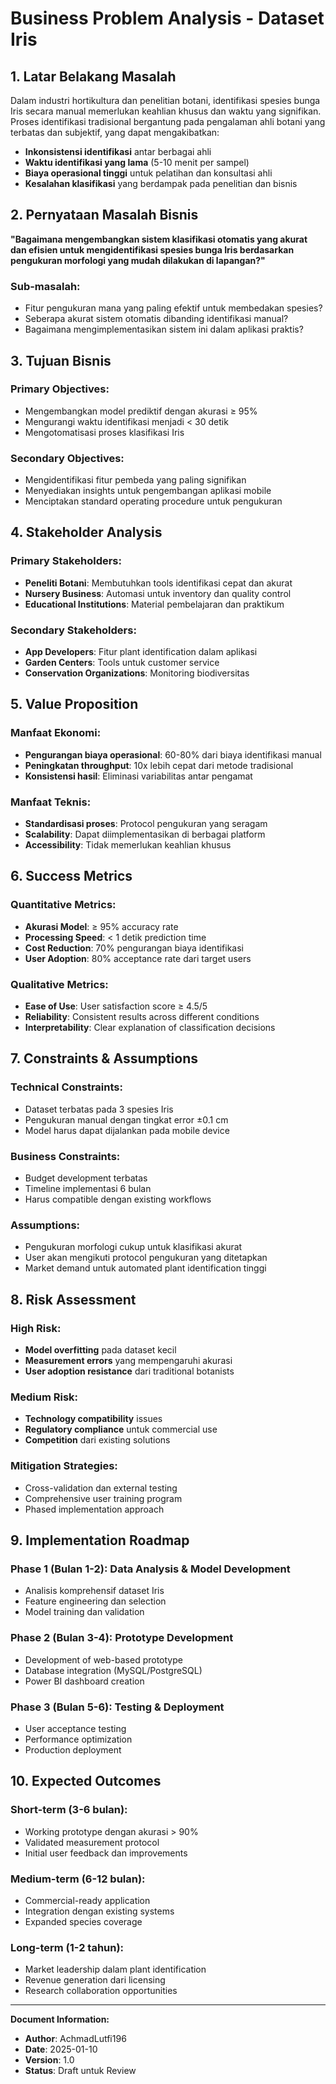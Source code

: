 # Business Problem Analysis - Dataset Iris

## 1. Latar Belakang Masalah

Dalam industri hortikultura dan penelitian botani, identifikasi spesies bunga Iris secara manual memerlukan keahlian khusus dan waktu yang signifikan. Proses identifikasi tradisional bergantung pada pengalaman ahli botani yang terbatas dan subjektif, yang dapat mengakibatkan:

- **Inkonsistensi identifikasi** antar berbagai ahli
- **Waktu identifikasi yang lama** (5-10 menit per sampel)
- **Biaya operasional tinggi** untuk pelatihan dan konsultasi ahli
- **Kesalahan klasifikasi** yang berdampak pada penelitian dan bisnis

## 2. Pernyataan Masalah Bisnis

**"Bagaimana mengembangkan sistem klasifikasi otomatis yang akurat dan efisien untuk mengidentifikasi spesies bunga Iris berdasarkan pengukuran morfologi yang mudah dilakukan di lapangan?"**

### Sub-masalah:
- Fitur pengukuran mana yang paling efektif untuk membedakan spesies?
- Seberapa akurat sistem otomatis dibanding identifikasi manual?
- Bagaimana mengimplementasikan sistem ini dalam aplikasi praktis?

## 3. Tujuan Bisnis

### Primary Objectives:
- Mengembangkan model prediktif dengan akurasi ≥ 95%
- Mengurangi waktu identifikasi menjadi < 30 detik
- Mengotomatisasi proses klasifikasi Iris

### Secondary Objectives:
- Mengidentifikasi fitur pembeda yang paling signifikan
- Menyediakan insights untuk pengembangan aplikasi mobile
- Menciptakan standard operating procedure untuk pengukuran

## 4. Stakeholder Analysis

### Primary Stakeholders:
- **Peneliti Botani**: Membutuhkan tools identifikasi cepat dan akurat
- **Nursery Business**: Automasi untuk inventory dan quality control
- **Educational Institutions**: Material pembelajaran dan praktikum

### Secondary Stakeholders:
- **App Developers**: Fitur plant identification dalam aplikasi
- **Garden Centers**: Tools untuk customer service
- **Conservation Organizations**: Monitoring biodiversitas

## 5. Value Proposition

### Manfaat Ekonomi:
- **Pengurangan biaya operasional**: 60-80% dari biaya identifikasi manual
- **Peningkatan throughput**: 10x lebih cepat dari metode tradisional
- **Konsistensi hasil**: Eliminasi variabilitas antar pengamat

### Manfaat Teknis:
- **Standardisasi proses**: Protocol pengukuran yang seragam
- **Scalability**: Dapat diimplementasikan di berbagai platform
- **Accessibility**: Tidak memerlukan keahlian khusus

## 6. Success Metrics

### Quantitative Metrics:
- **Akurasi Model**: ≥ 95% accuracy rate
- **Processing Speed**: < 1 detik prediction time
- **Cost Reduction**: 70% pengurangan biaya identifikasi
- **User Adoption**: 80% acceptance rate dari target users

### Qualitative Metrics:
- **Ease of Use**: User satisfaction score ≥ 4.5/5
- **Reliability**: Consistent results across different conditions
- **Interpretability**: Clear explanation of classification decisions

## 7. Constraints & Assumptions

### Technical Constraints:
- Dataset terbatas pada 3 spesies Iris
- Pengukuran manual dengan tingkat error ±0.1 cm
- Model harus dapat dijalankan pada mobile device

### Business Constraints:
- Budget development terbatas
- Timeline implementasi 6 bulan
- Harus compatible dengan existing workflows

### Assumptions:
- Pengukuran morfologi cukup untuk klasifikasi akurat
- User akan mengikuti protocol pengukuran yang ditetapkan
- Market demand untuk automated plant identification tinggi

## 8. Risk Assessment

### High Risk:
- **Model overfitting** pada dataset kecil
- **Measurement errors** yang mempengaruhi akurasi
- **User adoption resistance** dari traditional botanists

### Medium Risk:
- **Technology compatibility** issues
- **Regulatory compliance** untuk commercial use
- **Competition** dari existing solutions

### Mitigation Strategies:
- Cross-validation dan external testing
- Comprehensive user training program
- Phased implementation approach

## 9. Implementation Roadmap

### Phase 1 (Bulan 1-2): Data Analysis & Model Development
- Analisis komprehensif dataset Iris
- Feature engineering dan selection
- Model training dan validation

### Phase 2 (Bulan 3-4): Prototype Development
- Development of web-based prototype
- Database integration (MySQL/PostgreSQL)
- Power BI dashboard creation

### Phase 3 (Bulan 5-6): Testing & Deployment
- User acceptance testing
- Performance optimization
- Production deployment

## 10. Expected Outcomes

### Short-term (3-6 bulan):
- Working prototype dengan akurasi > 90%
- Validated measurement protocol
- Initial user feedback dan improvements

### Medium-term (6-12 bulan):
- Commercial-ready application
- Integration dengan existing systems
- Expanded species coverage

### Long-term (1-2 tahun):
- Market leadership dalam plant identification
- Revenue generation dari licensing
- Research collaboration opportunities

---

**Document Information:**
- **Author**: AchmadLutfi196
- **Date**: 2025-01-10
- **Version**: 1.0
- **Status**: Draft untuk Review
